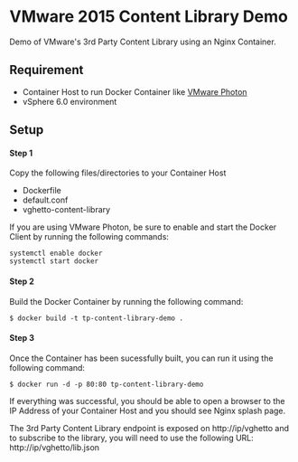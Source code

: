 # VMware 2015 Content Library Demo

Demo of VMware's 3rd Party Content Library using an Nginx Container.

## Requirement

* Container Host to run Docker Container like [VMware Photon](http://vmware.github.io/photon/)
* vSphere 6.0 environment

## Setup

#### Step 1

Copy the following files/directories to your Container Host
  * Dockerfile
  * default.conf
  * vghetto-content-library

If you are using VMware Photon, be sure to enable and start the Docker Client by running the following commands:

```console
systemctl enable docker
systemctl start docker
```  

#### Step 2

Build the Docker Container by running the following command:

```console
$ docker build -t tp-content-library-demo .
```

#### Step 3

Once the Container has been sucessfully built, you can run it using the following command:

```console
$ docker run -d -p 80:80 tp-content-library-demo
```

If everything was successful, you should be able to open a browser to the IP Address of your Container Host and you should see Nginx splash page.

The 3rd Party Content Library endpoint is exposed on http://ip/vghetto and to subscribe to the library, you will need to use the following URL: http://ip/vghetto/lib.json
